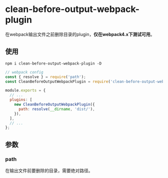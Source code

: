 # clean-before-output-webpack-plugin

在webpack输出文件之前删除目录的plugin，**仅在webpack4.x下测试可用**。

## 使用

``` shell
npm i clean-before-output-webpack-plugin -D
```

``` js
// webpack config
const { resolve } = require('path');
const CleanBeforeOutputWebpackPlugin = require('clean-before-output-webpack-plugin');

module.exports = {
  // ...
  plugins: [
    new CleanBeforeOutputWebpackPlugin({
      path: resolve(__dirname, 'dist/'),
    }),
  ],
  // ...
};
```

## 参数

### path

在输出文件前要删除的目录，需要绝对路径。
